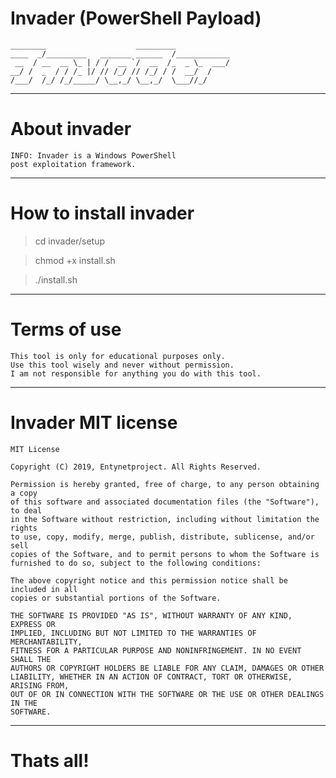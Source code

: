 # Invader (PowerShell Payload)

    ________                    _________            
    ____  _/_________   _______ ______  /____________
     __  / __  __ \_ | / /  __ `/  __  /_  _ \_  ___/
    __/ /  _  / / /_ |/ // /_/ // /_/ / /  __/  /    
    /___/  /_/ /_/_____/ \__,_/ \__,_/  \___//_/ 
    
***

# About invader

    INFO: Invader is a Windows PowerShell 
    post exploitation framework.
    
***

# How to install invader

> cd invader/setup

> chmod +x install.sh

> ./install.sh
    
***

# Terms of use

    This tool is only for educational purposes only.
    Use this tool wisely and never without permission.
    I am not responsible for anything you do with this tool.

***

# Invader MIT license

    MIT License

    Copyright (C) 2019, Entynetproject. All Rights Reserved.

    Permission is hereby granted, free of charge, to any person obtaining a copy
    of this software and associated documentation files (the "Software"), to deal
    in the Software without restriction, including without limitation the rights
    to use, copy, modify, merge, publish, distribute, sublicense, and/or sell
    copies of the Software, and to permit persons to whom the Software is
    furnished to do so, subject to the following conditions:

    The above copyright notice and this permission notice shall be included in all
    copies or substantial portions of the Software.

    THE SOFTWARE IS PROVIDED "AS IS", WITHOUT WARRANTY OF ANY KIND, EXPRESS OR
    IMPLIED, INCLUDING BUT NOT LIMITED TO THE WARRANTIES OF MERCHANTABILITY,
    FITNESS FOR A PARTICULAR PURPOSE AND NONINFRINGEMENT. IN NO EVENT SHALL THE
    AUTHORS OR COPYRIGHT HOLDERS BE LIABLE FOR ANY CLAIM, DAMAGES OR OTHER
    LIABILITY, WHETHER IN AN ACTION OF CONTRACT, TORT OR OTHERWISE, ARISING FROM,
    OUT OF OR IN CONNECTION WITH THE SOFTWARE OR THE USE OR OTHER DEALINGS IN THE
    SOFTWARE.
    
***

# Thats all!

    

